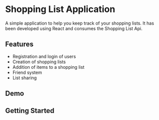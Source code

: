 # Shopping List Application

A simple application to help you keep track of your shopping lists. It has been developed using React and consumes the Shopping List Api.

## Features

* Registration and login of users
* Creation of shopping lists
* Addition of items to a shopping list
* Friend system
* List sharing

## Demo

## Getting Started